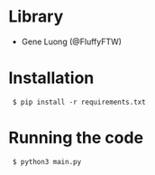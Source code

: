 # Library
- Gene Luong (@FluffyFTW)

# Installation
```
 $ pip install -r requirements.txt
 ```

# Running the code
```
 $ python3 main.py
 ```
